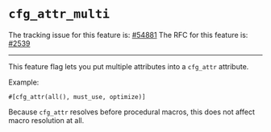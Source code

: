 # `cfg_attr_multi`

The tracking issue for this feature is: [#54881]
The RFC for this feature is: [#2539]

[#54881]: https://github.com/rust-lang/rust/issues/54881
[#2539]: https://github.com/rust-lang/rfcs/pull/2539

------------------------

This feature flag lets you put multiple attributes into a `cfg_attr` attribute.

Example:

```rust,ignore
#[cfg_attr(all(), must_use, optimize)]
```

Because `cfg_attr` resolves before procedural macros, this does not affect
macro resolution at all.